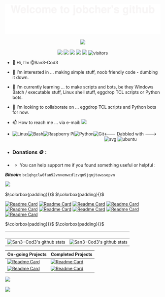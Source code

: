 ![](https://raw.githubusercontent.com/BEPb/BEPb/master/assets/Bottom_up.svg)
<p align="center"><img src="https://profile-counter.glitch.me/San3-Cod3/count.svg"></p>
<!--   my-icons -->
<p align="center">
    <a href="https://github.com/San3-Cod3/San3-Cod3"><img src="https://img.shields.io/badge/status-updating-brightgreen.svg"></a>
    <a href="https://github.com/python/cpython"><img src="https://img.shields.io/badge/Python-3.2.3-FF1493.svg"></a>
    <a href="https://github.com/San3-Cod3/San3-Cod3/graphs/contributors"><img src="https://img.shields.io/github/contributors/San3-Cod3/San3-Cod3?color=blue"></a>
    <a href="https://github.com/San3-Cod3/San3-Cod3/stargazers"><img src="https://img.shields.io/github/stars/San3-Cod3/San3-Cod3.svg?logo=github"></a>
    <a href="https://github.com/San3-Cod3/San3-Cod3/network/members"><img src="https://img.shields.io/github/forks/San3-Cod3/San3-Cod3.svg?color=blue&logo=github"></a>
    <img src="https://visitor-badge.laobi.icu/badge?page_id=San3-Cod3/San3-Cod3" alt="visitors"/>   
</p>

- 👋 Hi, I’m @San3-Cod3

- 👀 I’m interested in ... making simple stuff, noob friendly code - dumbing it down.

- 🌱 I’m currently learning ... to make scripts and bots, be they Windows Batch / executable stuff, Linux shell stuff, eggdrop TCL scripts or Python bots.

- 💞️ I’m looking to collaborate on ... eggdrop TCL scripts and Python bots for now.

- 📫 How to reach me ... via e-mail: [![](https://img.shields.io/badge/FreeProtonVPNUserAccount@proton.me-crimson?style=for-the-badge)](mailto:FreeProtonVPNUserAccount@proton.me)

- <--- Dabbled with ---> [<img align="left" alt="Linux" height="28px" src="https://user-images.githubusercontent.com/95466780/208324213-23630390-894a-4c0c-b2cc-cfff8db18fd1.png" />](https://www.linux.org/)
[<img align="left" alt="Bash" height="28px" src="https://user-images.githubusercontent.com/95466780/208324129-7ab6a12f-92ba-44d2-aa42-2bd0cf551dc9.png" />](https://www.gnu.org/software/bash/)
[<img align="left" alt="Raspberry Pi" height="28px" src="https://user-images.githubusercontent.com/95466780/208324472-6837936c-c78b-4095-a107-266acf49ee70.png" />](https://www.raspberrypi.org/)
[<img align="left" alt="Python" height="28px" src="https://user-images.githubusercontent.com/95466780/208324329-29afa002-acd9-44fc-b226-c0984567a875.png" />](https://www.python.org/)
[<img align="left" alt="Git" height="28px" src="https://user-images.githubusercontent.com/95466780/208324610-6d9be270-eaad-4087-9ff8-cc589f58378c.png" />](https://git-scm.com/)
![svg](https://user-images.githubusercontent.com/95466780/208325323-4a939e0d-a1ab-411d-b28b-b8892b7176e4.svg)
![ubuntu](https://user-images.githubusercontent.com/95466780/208325370-688340de-8c37-4f8c-9638-eac0cf7c7b3d.svg)

- ### Donations 🪙 :
* - You can help support me if you found something useful or helpful :

***Bitcoin:*** ```bc1qhgclw0fan92vnvemwcdlzvqn9jqnjtawssepvn```

[![](https://img.shields.io/badge/Buy_Me_A_Coffee-yellow?style=for-the-badge)](https://www.buymeacoffee.com/cheers.mate)
<!---
San3-Cod3/San3-Cod3 is a ✨ special ✨ repository because its `README.md` (this file) appears on your GitHub profile.
You can click the Preview link to take a look at your changes.
--->
$\colorbox{padding}{}$
$\colorbox{padding}{}$

[![Readme Card](https://github-readme-stats.vercel.app/api/pin/?username=San3-Cod3&repo=CAR&show_owner=false&bg_color=000000&title_color=afa&text_color=bad&icon_color=a232f1&border_color=ffffff&)](https://github.com/San3-Cod3/CAR)
[![Readme Card](https://github-readme-stats.vercel.app/api/pin/?username=San3-Cod3&repo=SCA-M&show_owner=false&bg_color=333333&title_color=afaa1&text_color=aff&icon_color=f143f2&border_color=ffffff)](https://github.com/San3-Cod3/SCA-M)
[![Readme Card](https://github-readme-stats.vercel.app/api/pin/?username=San3-Cod3&repo=inxipy.tcl&show_owner=false&bg_color=333333&title_color=afaa1&text_color=aff&icon_color=f143f2&border_color=ffffff)](https://github.com/San3-Cod3/inxipy.tcl)
[![Readme Card](https://github-readme-stats.vercel.app/api/pin/?username=San3-Cod3&repo=Scripts-Bots&show_owner=false&bg_color=000000&title_color=afa&text_color=bad&icon_color=a232f1&border_color=ffffff&)](https://github.com/San3-Cod3/Scripts-Bots)
[![Readme Card](https://github-readme-stats.vercel.app/api/pin/?username=San3-Cod3&repo=eggdrop-old-1.6.x-ver.-backup&show_owner=false&bg_color=000000&title_color=afa&text_color=bad&icon_color=a232f1&border_color=ffffff&)](https://github.com/San3-Cod3/eggdrop-old-1.6.x-ver.-backup)
[![Readme Card](https://github-readme-stats.vercel.app/api/pin/?username=San3-Cod3&repo=CCCP--x86_x64--32-bit_64-bit--latest_and_final_build--posterity--backup&show_owner=false&bg_color=333333&title_color=afaa1&text_color=aff&icon_color=f143f2&border_color=ffffff)](https://github.com/San3-Cod3/CCCP--x86_x64--32-bit_64-bit--latest_and_final_build--posterity--backup)
[![Readme Card](https://github-readme-stats.vercel.app/api/pin/?username=San3-Cod3&repo=AverMedia-LGU-GC553-Win7-supported_files&show_owner=false&bg_color=333333&title_color=afaa1&text_color=aff&icon_color=f143f2&border_color=ffffff)](https://github.com/San3-Cod3/AverMedia-LGU-GC553-Win7-supported_files)
[![Readme Card](https://github-readme-stats.vercel.app/api/pin/?username=San3-Cod3&repo=Gist...How_I_git_-n-_shi-&show_owner=false&bg_color=000000&title_color=afa&text_color=bad&icon_color=a232f1&border_color=ffffff&)](https://gist.github.com/San3-Cod3/6ef153d4444bbaed779e7bab1c00d588)
[![Readme Card](https://github-readme-stats.vercel.app/api/pin/?username=San3-Cod3&repo=bakabt_auto-login_prune-prevention.py&show_owner=false&bg_color=000000&title_color=afa&text_color=bad&icon_color=a232f1&border_color=ffffff&)](https://github.com/San3-Cod3/bakabt_auto-login_prune-prevention.py)

$\colorbox{padding}{}$
$\colorbox{padding}{}$

| ‎                                                                                                                                       | ‎                                                                                                                         |
|-----------------------------------------------------------------------------------------------------------------------------------------|---------------------------------------------------------------------------------------------------------------------------|
| ![San3-Cod3's github stats](https://github-readme-stats.vercel.app/api?username=San3-Cod3&show_icons=true&theme=radical&include_all_commits=true) | ![San3-Cod3's github stats](https://github-readme-stats.vercel.app/api/top-langs/?username=San3-Cod3&theme=radical&layout=compact) |


| On-going Projects                                                                                                                                      | Completed Projects                                                                                                                         |
|-----------------------------------------------------------------------------------------------------------------------------------------|---------------------------------------------------------------------------------------------------------------------------|
[![Readme Card](https://github-readme-stats.vercel.app/api/pin/?username=San3-Cod3&repo=CAR&show_owner=false&bg_color=000000&title_color=afa&text_color=bad&icon_color=a232f1&border_color=ffffff&)](https://github.com/San3-Cod3/CAR)|[![Readme Card](https://github-readme-stats.vercel.app/api/pin/?username=San3-Cod3&repo=SCA-M&show_owner=false&bg_color=333333&title_color=afaa1&text_color=aff&icon_color=f143f2&border_color=ffffff)](https://github.com/San3-Cod3/SCA-M)
[![Readme Card](https://github-readme-stats.vercel.app/api/pin/?username=San3-Cod3&repo=inxipy.tcl&show_owner=false&bg_color=333333&title_color=afaa1&text_color=aff&icon_color=f143f2&border_color=ffffff)](https://github.com/San3-Cod3/inxipy.tcl)|[![Readme Card](https://github-readme-stats.vercel.app/api/pin/?username=San3-Cod3&repo=eggdrop-old-1.6.x-ver.-backup&show_owner=false&bg_color=000000&title_color=afa&text_color=bad&icon_color=a232f1&border_color=ffffff&)](https://github.com/San3-Cod3/eggdrop-old-1.6.x-ver.-backup)

![](https://count.getloli.com/get/@San3-Cod3.github.readme)

![](https://raw.githubusercontent.com/BEPb/BEPb/master/assets/Bottom_down.svg)
